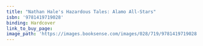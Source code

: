 ```yaml
---
title: "Nathan Hale's Hazardous Tales: Alamo All-Stars"
isbn: '9781419719028'
binding: Hardcover
link_to_buy_page:
image_path: 'https://images.booksense.com/images/028/719/9781419719028.jpg'
---
```

